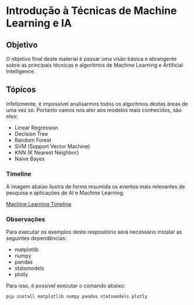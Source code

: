 # Introdução à Técnicas de Machine Learning e IA

## Objetivo

O objetivo final deste material é passar uma visão básica e abrangente sobre as principais técnicas e algoritmos de Machine Learning e Artificial Intelligence.

## Tópicos

Infelizmente, é impossível analisarmos todos os algoritmos destas áreas de uma vez só. Portanto vamos nos ater aos modelos mais conhecidos, são eles:

- Linear Regression
- Decision Tree
- Random Forest
- SVM (Support Vector Machine)
- KNN (K Nearest Neighbor)
- Naive Bayes

### Timeline

A imagem abaixo ilustra de forma resumida os eventos mais relevantes de pesquisa e aplicações de AI e Machine Learning.

[Machine Learning Timeline](https://cdn.ttgtmedia.com/rms/onlineimages/whatis-machine_learning_timeline-i.png)

### Observações

Para executar os exemplos deste respositório será necessário instalar as seguintes dependências:

- matplotlib
- numpy
- pandas
- statsmodels
- plotly

Para isso, é possível executar o comando abaixo:

```
pip install matplotlib numpy pandas statsmodels plotly
```
